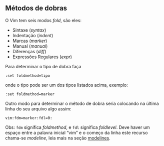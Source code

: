 Métodos de dobras
------------------

O Vim tem seis modos *fold*, são eles:

- Sintaxe (*syntax*)
- Indentação (*indent*)
- Marcas (*marker*)
- Manual (*manual*)
- Diferenças (*diff*)
- Expressões Regulares (*expr*)

Para determinar o tipo de dobra faça
```
:set foldmethod=tipo
```
onde o tipo pode ser um dos tipos listados acima, exemplo:
```
:set foldmethod=marker
```
Outro modo para determinar o método de dobra seria colocando na última
linha do seu arquivo algo assim:
```
vim:fdm=marker:fdl=0:
```

Obs: `fdm` significa *foldmethod*, e `fdl` significa
*foldlevel*. Deve haver um espaço entre a palavra inicial
“vim” e o começo da linha este recurso chama-se *modeline*,
leia mais na seção [modelines](../capitulo_2/modelines.md).
